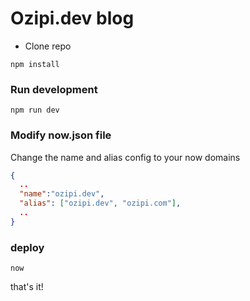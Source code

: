 # Ozipi.dev blog

- Clone repo
```
npm install
```

### Run development
```
npm run dev
```

### Modify now.json file
Change the name and alias config to your now domains
```json
{
  ..
  "name":"ozipi.dev",
  "alias": ["ozipi.dev", "ozipi.com"],
  ..
}
```

### deploy
```
now
```

that's it!
